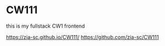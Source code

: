# CW111
this is my fullstack CW1 frontend

https://zia-sc.github.io/CW111/
https://github.com/zia-sc/CW111

